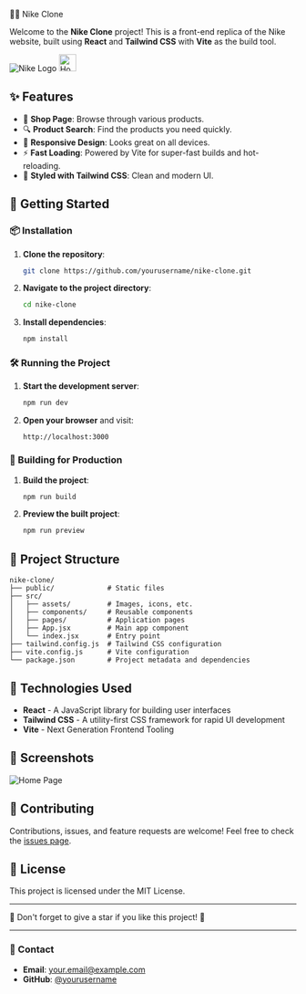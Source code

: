 🏃‍♂️ Nike Clone

Welcome to the **Nike Clone** project! This is a front-end replica of the Nike website, built using **React** and **Tailwind CSS** with **Vite** as the build tool.

![Nike Logo](https://upload.wikimedia.org/wikipedia/commons/a/a6/Logo_NIKE.svg)
<img src="https://upload.wikimedia.org/wikipedia/commons/a/a6/Logo_NIKE.svg" alt="Home Page" height="30px">

## ✨ Features

- 🛒 **Shop Page**: Browse through various products.
- 🔍 **Product Search**: Find the products you need quickly.
- 📱 **Responsive Design**: Looks great on all devices.
- ⚡ **Fast Loading**: Powered by Vite for super-fast builds and hot-reloading.
- 🎨 **Styled with Tailwind CSS**: Clean and modern UI.

## 🚀 Getting Started

### 📦 Installation

1. **Clone the repository**:
   ```bash
   git clone https://github.com/yourusername/nike-clone.git
   ```

2. **Navigate to the project directory**:
   ```bash
   cd nike-clone
   ```

3. **Install dependencies**:
   ```bash
   npm install
   ```

### 🛠️ Running the Project

1. **Start the development server**:
   ```bash
   npm run dev
   ```

2. **Open your browser** and visit:
   ```
   http://localhost:3000
   ```

### 🔧 Building for Production

1. **Build the project**:
   ```bash
   npm run build
   ```

2. **Preview the built project**:
   ```bash
   npm run preview
   ```

## 📂 Project Structure

```plaintext
nike-clone/
├── public/             # Static files
├── src/
│   ├── assets/         # Images, icons, etc.
│   ├── components/     # Reusable components
│   ├── pages/          # Application pages
│   ├── App.jsx         # Main app component
│   └── index.jsx       # Entry point
├── tailwind.config.js  # Tailwind CSS configuration
├── vite.config.js      # Vite configuration
└── package.json        # Project metadata and dependencies
```

## 🌟 Technologies Used

- **React** - A JavaScript library for building user interfaces
- **Tailwind CSS** - A utility-first CSS framework for rapid UI development
- **Vite** - Next Generation Frontend Tooling

## 📸 Screenshots

![Home Page](![image](https://github.com/user-attachments/assets/627f27a7-5e25-4ba6-9ef4-21a4f3417df6))

## 🤝 Contributing

Contributions, issues, and feature requests are welcome! Feel free to check the [issues page](https://github.com/yourusername/nike-clone/issues).

## 📝 License

This project is licensed under the MIT License.

---

🌟 Don't forget to give a star if you like this project! 🌟

---

### 📧 Contact

- **Email**: [your.email@example.com](mailto:thallajayanth12@gmail.com)
- **GitHub**: [@yourusername](https://github.com/jayanththalla)
